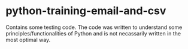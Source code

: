 # python-training-email-and-csv

Contains some testing code.
The code was written to understand some principles/functionalities of Python and is not necassarily written in the most optimal way.
